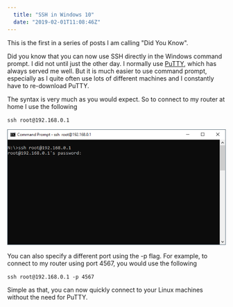 ```yaml
---
  title: "SSH in Windows 10"
  date: "2019-02-01T11:08:46Z"
---
```


This is the first in a series of posts I am calling "Did You Know".

Did you know that you can now use SSH directly in the Windows command prompt. I did not until just the other day. I normally use [PuTTY](https://www.putty.org), which has always served me well. But it is much easier to use command prompt, especially as I quite often use lots of different machines and I constantly have to re-download PuTTY.

The syntax is very much as you would expect. So to connect to my router at home I use the following

```
ssh root@192.168.0.1
```

![Putty SSH](2019-02-01-11_05_05-Command-Prompt-ssh-root@192.168.0.1.png)

You can also specify a different port using the -p flag. For example, to connect to my router using port 4567, you would use the following

```
ssh root@192.168.0.1 -p 4567
```

Simple as that, you can now quickly connect to your Linux machines without the need for PuTTY.
